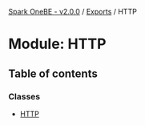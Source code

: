 [Spark OneBE - v2.0.0](../README.md) / [Exports](../modules.md) / HTTP

# Module: HTTP

## Table of contents

### Classes

- [HTTP](../classes/HTTP.HTTP-1.md)
